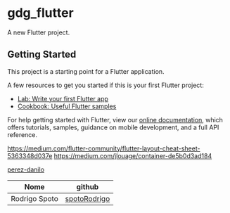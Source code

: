 # gdg_flutter

A new Flutter project.

## Getting Started

This project is a starting point for a Flutter application.

A few resources to get you started if this is your first Flutter project:

- [Lab: Write your first Flutter app](https://flutter.dev/docs/get-started/codelab)
- [Cookbook: Useful Flutter samples](https://flutter.dev/docs/cookbook)

For help getting started with Flutter, view our
[online documentation](https://flutter.dev/docs), which offers tutorials,
samples, guidance on mobile development, and a full API reference.

https://medium.com/flutter-community/flutter-layout-cheat-sheet-5363348d037e
https://medium.com/jlouage/container-de5b0d3ad184


[perez-danilo](https://github.com/perez-danilo)

| Nome | github |
| ------------- | ------------- |
| Rodrigo Spoto  | [spotoRodrigo](https://github.com/spotoRodrigo)  |

